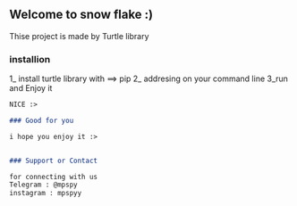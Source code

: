 ## Welcome to snow flake :)

Thise project is made by Turtle library 

### installion

1_ install turtle library with ==> pip
2_ addresing on your command line
3_run and Enjoy it

```markdown
NICE :>

### Good for you

i hope you enjoy it :>


### Support or Contact

for connecting with us 
Telegram : @mpspy
instagram : mpspyy
